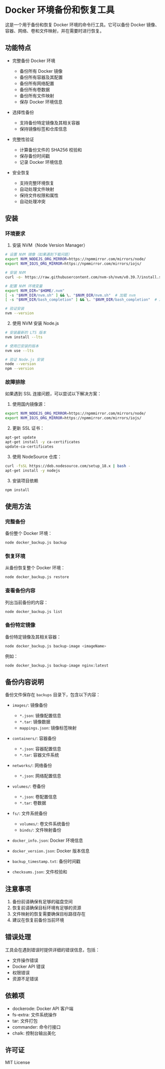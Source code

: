 # Docker 环境备份和恢复工具

这是一个用于备份和恢复 Docker 环境的命令行工具。它可以备份 Docker 镜像、容器、网络、卷和文件映射，并在需要时进行恢复。

## 功能特点

- 完整备份 Docker 环境
  - 备份所有 Docker 镜像
  - 备份所有容器及其配置
  - 备份所有网络配置
  - 备份所有卷数据
  - 备份所有文件映射
  - 保存 Docker 环境信息

- 选择性备份
  - 支持备份特定镜像及其相关容器
  - 保持镜像标签和仓库信息

- 完整性验证
  - 计算备份文件的 SHA256 校验和
  - 保存备份时间戳
  - 记录 Docker 环境信息

- 安全恢复
  - 支持完整环境恢复
  - 自动处理文件映射
  - 保持文件权限和属性
  - 自动处理冲突

## 安装

### 环境要求

1. 安装 NVM（Node Version Manager）
```bash
# 设置 NVM 镜像（如果遇到下载问题）
export NVM_NODEJS_ORG_MIRROR=https://npmmirror.com/mirrors/node/
export NVM_IOJS_ORG_MIRROR=https://npmmirror.com/mirrors/iojs/

# 安装 NVM
curl -o- https://raw.githubusercontent.com/nvm-sh/nvm/v0.39.7/install.sh | bash

# 配置 NVM 环境变量
export NVM_DIR="$HOME/.nvm"
[ -s "$NVM_DIR/nvm.sh" ] && \. "$NVM_DIR/nvm.sh"  # 加载 nvm
[ -s "$NVM_DIR/bash_completion" ] && \. "$NVM_DIR/bash_completion"  # 加载 nvm bash_completion

# 验证安装
nvm --version
```

2. 使用 NVM 安装 Node.js
```bash
# 安装最新的 LTS 版本
nvm install --lts

# 使用已安装的版本
nvm use --lts

# 验证 Node.js 安装
node --version
npm --version
```

### 故障排除

如果遇到 SSL 连接问题，可以尝试以下解决方案：

1. 使用国内镜像源：
```bash
export NVM_NODEJS_ORG_MIRROR=https://npmmirror.com/mirrors/node/
export NVM_IOJS_ORG_MIRROR=https://npmmirror.com/mirrors/iojs/
```

2. 更新 SSL 证书：
```bash
apt-get update
apt-get install -y ca-certificates
update-ca-certificates
```

3. 使用 NodeSource 仓库：
```bash
curl -fsSL https://deb.nodesource.com/setup_18.x | bash -
apt-get install -y nodejs
```

3. 安装项目依赖
```bash
npm install
```

## 使用方法

### 完整备份

备份整个 Docker 环境：
```bash
node docker_backup.js backup
```

### 恢复环境

从备份恢复整个 Docker 环境：
```bash
node docker_backup.js restore
```

### 查看备份内容

列出当前备份的内容：
```bash
node docker_backup.js list
```

### 备份特定镜像

备份特定镜像及其相关容器：
```bash
node docker_backup.js backup-image <imageName>
```
例如：
```bash
node docker_backup.js backup-image nginx:latest
```

## 备份内容说明

备份文件保存在 `backups` 目录下，包含以下内容：

- `images/`: 镜像备份
  - `*.json`: 镜像配置信息
  - `*.tar`: 镜像数据
  - `mappings.json`: 镜像标签映射

- `containers/`: 容器备份
  - `*.json`: 容器配置信息
  - `*.tar`: 容器文件系统

- `networks/`: 网络备份
  - `*.json`: 网络配置信息

- `volumes/`: 卷备份
  - `*.json`: 卷配置信息
  - `*.tar`: 卷数据

- `fs/`: 文件系统备份
  - `volumes/`: 卷文件系统备份
  - `binds/`: 文件映射备份

- `docker_info.json`: Docker 环境信息
- `docker_version.json`: Docker 版本信息
- `backup_timestamp.txt`: 备份时间戳
- `checksums.json`: 文件校验和

## 注意事项

1. 备份前请确保有足够的磁盘空间
2. 恢复前请确保目标环境有足够的资源
3. 文件映射的恢复需要确保目标路径存在
4. 建议在恢复前备份当前环境

## 错误处理

工具会在遇到错误时提供详细的错误信息，包括：
- 文件操作错误
- Docker API 错误
- 权限错误
- 资源不足错误

## 依赖项

- dockerode: Docker API 客户端
- fs-extra: 文件系统操作
- tar: 文件打包
- commander: 命令行接口
- chalk: 控制台输出美化

## 许可证

MIT License
